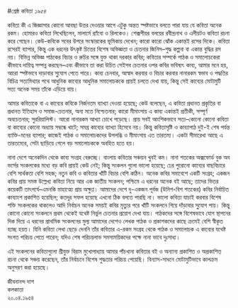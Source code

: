 #শ্রেষ্ঠ কবিতা
*১৯৫৪*

কবিতা কী এ জিজ্ঞাসার কোনো আবছা উত্তর দেওয়ার আগে এটুকু অন্তত স্পষ্টভাবে বলতে পারা যায় যে কবিতা অনেক রকম। হোমারও কবিতা লিখেছিলেন, মালার্মে র‍্যাঁবো ও রিলকেও। শেক্সপীয়র বলয়ের রবীন্দ্রনাথ ও এলীয়টও কবিতা রচনা করে গেছেন। কেউ-কবিকে সবের উপরে সংস্কারকের ভূমিকায় দেখেন; কারো কারো ঝোঁক একান্তই রসের দিকে। কবিতা রসেরই ব্যাপার, কিন্তু এক ধরনের উৎকৃষ্ট চিত্তের বিশেষ অভিজ্ঞতা ও চেতনার জিনিস–শুদ্ধ কল্পনা বা একান্ত বুদ্ধির রস নয়।
বিভিন্ন অভিজ্ঞ পাঠকের বিচার ও রুচির সঙ্গে যুক্ত থাকা দরকার কবির; কবিতার সম্পর্কে পাঠক ও সমালোচকেরা কীভাবে দায়িত্ব সম্পন্ন করছেন–এবং কীভাবে তা করা উচিত সেইসব চেতনার ওপর কবির ভবিষ্যৎ কাব্য, আমার মনে হয়, আরো স্পষ্টভাবে দাড়াবার সু্যোগ পেতে পারে। কাব্য চেনবার, আস্বাদ করবার ও বিচার করবার নানারকম স্বভাব ও পদ্ধতির বিচিত্র সত্যমিথ্যার পথে আধুনিক কাব্যের আধুনিক সমালোচককে প্রায়ই চলতে দেখা যায়, কিন্তু সেই কাব্যের মোটামুটি সত্য অনেক সময় তাঁকে এড়িয়ে যায়।

আমার কবিতাকে বা এ কাব্যের কবিকে নির্জনতম ব্যাখ্যা দেওয়া হয়েছে; কেউ বলেছেন, এ কবিতা প্রধানত প্রকৃতির বা প্রধানত ইতিহাস ও সমাজ-চেতনার, অন্য মতে নিশ্চেতনার; কারো মীমাংসায় এ কাব্য একান্তই প্রতীকী, সম্পূর্ণ অবচেতনার; সুররিয়ালিস্ট। আরো নানারকম আখ্যা চোখে পড়েছে। প্রায় সবই আংশিকভাবে সত্য–কোনো কোনো কবিতা বা কাব্যের কোনো অধ্যায় সম্বন্ধে খাটে; সমগ্র কাব্যের ব্যাখ্যা হিসেবে নয়। কিন্তু কবিতাসৃষ্টি ও কাব্যাপাঠ দুই-ই শেষ পর্যন্ত ব্যাক্তি-মনের ব্যাপার; কাজেই পাঠক ও সমালোচকদের উপলব্ধি ও মীমাংসায় এত তারতম্য। একটা সীমারেখা আছে এ তারতম্যের, সেটা ছাড়িয়ে গেলে বড় সমালোচককে অবহিত হতে হয়।

নানা দেশে অনেকদিন থেকে কাব্য সংগ্রহ বেরুচ্ছে। বাংলায় কবিতার সঞ্চয়ন খুবই কম। নানা শতকের অক্সফোর্ড বুক অব ভর্সের সংকলকের মধ্যে বড় কবি প্রায়ই কেউ নেই; কিন্তু সংকলন গুলো ভালো হয়েছে; ঢের পুরোনো কাব্যের বাছবিচারে বেশি সার্থকতা বেশি সহজ; নতুন কবি ও কবিতার খাঁটি বিচার বেশি কঠিন। অনেক কবির সমাবেশে একটি সংগ্রহ; একজন কবির প্রায় সমস্ত উল্লেখ্য কবিতা নিয়ে আর এক জাতীয় সংকলন; পশ্চিমে এ ধরনের অনেক বই আছে; তাদের ভিতর কয়েকটি তাৎপর্যে–এমনকি মাহাত্ম্যে প্রায় অক্ষুণ্ণ। আমাদের দেশে দু-একজন পূর্বজ (উনিশ-বিশ শতকের) কবির নির্বাচিত কাব্যাংশ প্রকাশিত হয়েছিল; কতদূর সফল হয়েছে এখনো ঠিক বলতে পারছি না। ভালো কবিতা যাচাই করবার বিশেষ শক্তি সংকলকের থাকলেও আদি নির্বাচন অনেক সময়ই কবির মৃত্যুর পরে খাঁটি সংকলনে গিয়ে দাঁড়াবার সু্যোগ পায়। কিন্তু কোনো কোনো সংকলনে প্রথম থেকেই যথেষ্ট নির্ভুল চেতনার প্রয়োগ দেখা যায়। পাঠকদের সঙ্গে বিশেষভাবে যোগ স্থাপনের দিক দিয়ে এ ধরনের প্রাথমিক সংকলনের মুল্য আমাদের দেশেও লেখক পাঠক ও প্রকাশকদের কাছে ক্রমেই বেশি স্বীকৃত হচ্ছে হয়ত। যিনি কবিতা লেখা ছেড়ে দেননি তাঁর কবিতার এ-রকম সংগ্রহ থেকে পাঠক ও সমালোচক এ কাব্যের যথেষ্ট সংগত পরিচয় পেতে পারেন; যদিও শেষ পরিচয়লাভ সমসাময়িকদের পক্ষে নানা ভাবে দুঃসাধ্য।

এই সংকলনের কবিতাগুলো শ্রীযুক্ত বিরাম মুখোপাধ্যায় আমার পাঁচখানা কবিতার বই ও অন্যান্য প্রকাশিত ও অপ্রকাশিত রচনা থেকে সঞ্চয় করেছেন, তাঁর নির্বাচনে বিশেষ শুদ্ধতার পরিচয় পেয়েছি। বিন্যাস-সাধনে মোটামুটিভাবে কালক্রম অনুসরণ করা হয়েছে।

জীবনানন্দ দাশ  
কলকাতা  
২০.০৪.১৯৫৪  
